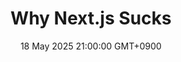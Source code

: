 ---
title: Why Next.js Sucks
description: it just does
date: 18 May 2025 21:00:00 GMT+0900
authors: [arhsm]
---